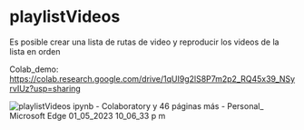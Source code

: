# playlistVideos
Es posible crear una lista de rutas de video y reproducir los videos de la lista en orden

Colab_demo: https://colab.research.google.com/drive/1qUI9g2lS8P7m2p2_RQ45x39_NSyrvIUz?usp=sharing

![playlistVideos ipynb - Colaboratory y 46 páginas más - Personal_ Microsoft​ Edge 01_05_2023 10_06_33 p  m](https://user-images.githubusercontent.com/86927266/235577296-61160368-cef6-405e-93a0-608b8e244909.png)

